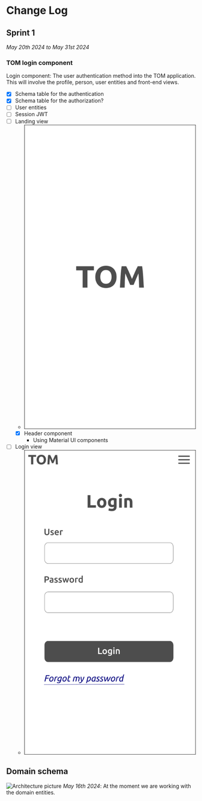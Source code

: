 # Change Log

## Sprint 1

_May 20th 2024 to May 31st 2024_

### TOM login component

Login component: The user authentication method into the TOM application. This will involve the profile, person, user entities and front-end views.

- [x] Schema table for the authentication
- [x] Schema table for the authorization?
- [ ] User entities
- [ ] Session JWT
- [ ] Landing view
  - ![Landing Mobile](assets/landingMobile.png)
  - [x] Header component
    - Using Material UI components
- [ ] Login view
  - ![Login Mobile](assets/loginMobile.png)

## Domain schema

![Architecture picture](assets/domainEntities.png)
_May 16th 2024_: At the moment we are working with the domain entities.
